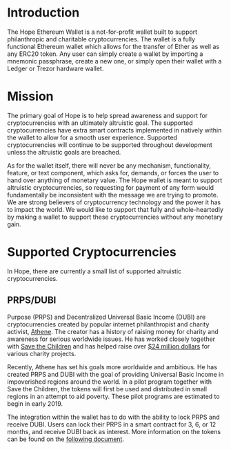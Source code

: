 # Introduction

The Hope Ethereum Wallet is a not-for-profit wallet built to support philanthropic and charitable cryptocurrencies. The wallet is a fully functional Ethereum wallet which allows for the transfer of Ether as well as any ERC20 token. Any user can simply create a wallet by importing a mnemonic passphrase, create a new one, or simply open their wallet with a Ledger or Trezor hardware wallet. 

# Mission

The primary goal of Hope is to help spread awareness and support for cryptocurrencies with an ultimately altruistic goal. The supported cryptocurrencies have extra smart contracts implemented in natively within the wallet to allow for a smooth user experience. Supported cryptocurrencies will continue to be supported throughout development unless the altruistic goals are breached.

As for the wallet itself, there will never be any mechanism, functionality, feature, or text component, which asks for, demands, or forces the user to hand over anything of monetary value. The Hope wallet is meant to support altruistic cryptocurrencies, so requesting for payment of any form would fundamentally be inconsistent with the message we are trying to promote. We are strong believers of cryptocurrency technology and the power it has to impact the world. We would like to support that fully and whole-heartedly by making a wallet to support these cryptocurrencies without any monetary gain.

# Supported Cryptocurrencies

In Hope, there are currently a small list of supported altruistic cryptocurrencies. 

## PRPS/DUBI

Purpose (PRPS) and Decentralized Universal Basic Income (DUBI) are cryptocurrencies created by popular internet philanthropist and charity activist, [Athene](https://en.wikipedia.org/wiki/Bachir_Boumaaza). The creator has a history of raising money for charity and awareness for serious worldwide issues. He has worked closely together with [Save the Children](https://www.savethechildren.org/us/about-us/media-and-news/ambassadors/athene) and has helped raise over [$24 million dollars](https://www.gamingforgood.net/c/about) for various charity projects.

Recently, Athene has set his goals more worldwide and ambitious. He has created PRPS and DUBI with the goal of providing Universal Basic Income in impoverished regions around the world. In a pilot program together with Save the Children, the tokens will first be used and distributed in small regions in an attempt to aid poverty. These pilot programs are estimated to begin in early 2019.

The integration within the wallet has to do with the ability to lock PRPS and receive DUBI. Users can lock their PRPS in a smart contract for 3, 6, or 12 months, and receive DUBI back as interest. More information on the tokens can be found on the [following document](https://drive.google.com/file/d/1gLmfsXtj2-wDaTj4IAwr0OCEo1f6Gmy9/view).
